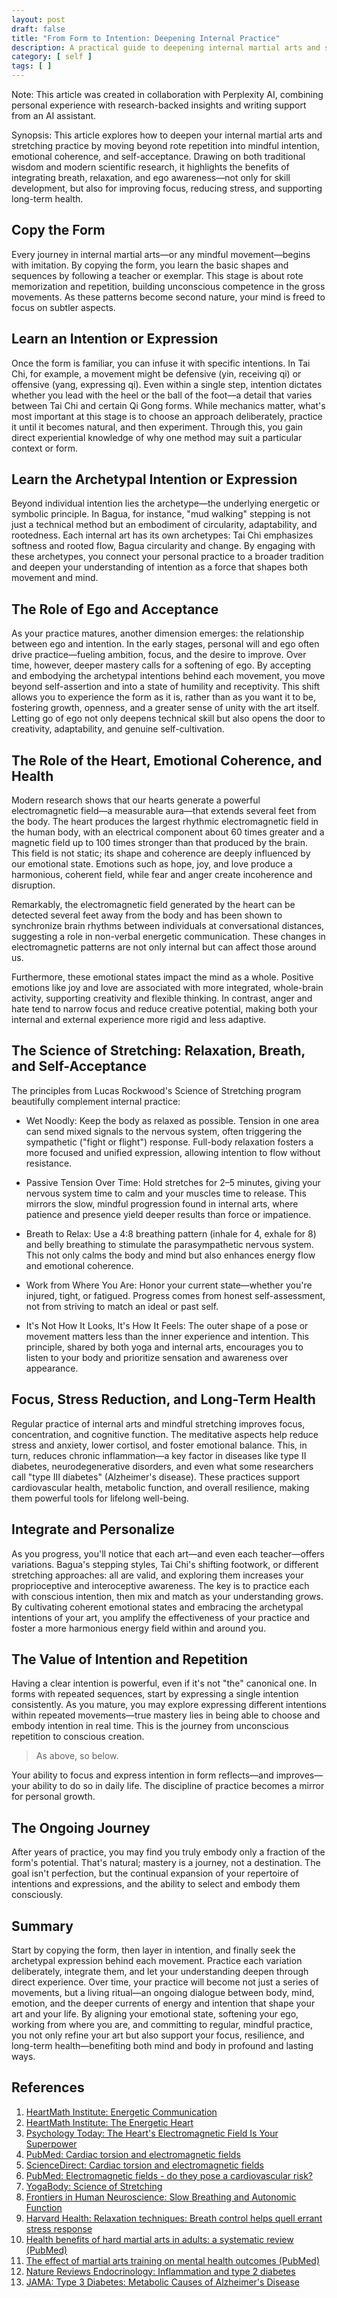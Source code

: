 ```yaml
---
layout: post
draft: false
title: "From Form to Intention: Deepening Internal Practice"
description: A practical guide to deepening internal martial arts and stretching practice by integrating intention, emotional coherence, ego awareness, and evidence-based health benefits.
category: [ self ]
tags: [ ]
---
```


Note: This article was created in collaboration with Perplexity AI, combining personal experience with research-backed insights and writing support from an AI assistant.

Synopsis:
This article explores how to deepen your internal martial arts and stretching practice by moving beyond rote repetition into mindful intention, emotional coherence, and self-acceptance. Drawing on both traditional wisdom and modern scientific research, it highlights the benefits of integrating breath, relaxation, and ego awareness—not only for skill development, but also for improving focus, reducing stress, and supporting long-term health.

## Copy the Form
Every journey in internal martial arts—or any mindful movement—begins with imitation. By copying the form, you learn the basic shapes and sequences by following a teacher or exemplar. This stage is about rote memorization and repetition, building unconscious competence in the gross movements. As these patterns become second nature, your mind is freed to focus on subtler aspects.

## Learn an Intention or Expression
Once the form is familiar, you can infuse it with specific intentions. In Tai Chi, for example, a movement might be defensive (yin, receiving qi) or offensive (yang, expressing qi). Even within a single step, intention dictates whether you lead with the heel or the ball of the foot—a detail that varies between Tai Chi and certain Qi Gong forms. While mechanics matter, what's most important at this stage is to choose an approach deliberately, practice it until it becomes natural, and then experiment. Through this, you gain direct experiential knowledge of why one method may suit a particular context or form.

## Learn the Archetypal Intention or Expression
Beyond individual intention lies the archetype—the underlying energetic or symbolic principle. In Bagua, for instance, "mud walking" stepping is not just a technical method but an embodiment of circularity, adaptability, and rootedness. Each internal art has its own archetypes: Tai Chi emphasizes softness and rooted flow, Bagua circularity and change. By engaging with these archetypes, you connect your personal practice to a broader tradition and deepen your understanding of intention as a force that shapes both movement and mind.

## The Role of Ego and Acceptance
As your practice matures, another dimension emerges: the relationship between ego and intention. In the early stages, personal will and ego often drive practice—fueling ambition, focus, and the desire to improve. Over time, however, deeper mastery calls for a softening of ego. By accepting and embodying the archetypal intentions behind each movement, you move beyond self-assertion and into a state of humility and receptivity. This shift allows you to experience the form as it is, rather than as you want it to be, fostering growth, openness, and a greater sense of unity with the art itself. Letting go of ego not only deepens technical skill but also opens the door to creativity, adaptability, and genuine self-cultivation.

## The Role of the Heart, Emotional Coherence, and Health
Modern research shows that our hearts generate a powerful electromagnetic field—a measurable aura—that extends several feet from the body. The heart produces the largest rhythmic electromagnetic field in the human body, with an electrical component about 60 times greater and a magnetic field up to 100 times stronger than that produced by the brain. This field is not static; its shape and coherence are deeply influenced by our emotional state. Emotions such as hope, joy, and love produce a harmonious, coherent field, while fear and anger create incoherence and disruption.

Remarkably, the electromagnetic field generated by the heart can be detected several feet away from the body and has been shown to synchronize brain rhythms between individuals at conversational distances, suggesting a role in non-verbal energetic communication. These changes in electromagnetic patterns are not only internal but can affect those around us.

Furthermore, these emotional states impact the mind as a whole. Positive emotions like joy and love are associated with more integrated, whole-brain activity, supporting creativity and flexible thinking. In contrast, anger and hate tend to narrow focus and reduce creative potential, making both your internal and external experience more rigid and less adaptive.

## The Science of Stretching: Relaxation, Breath, and Self-Acceptance
The principles from Lucas Rockwood's Science of Stretching program beautifully complement internal practice:

* Wet Noodly: Keep the body as relaxed as possible. Tension in one area can send mixed signals to the nervous system, often triggering the sympathetic ("fight or flight") response. Full-body relaxation fosters a more focused and unified expression, allowing intention to flow without resistance.

* Passive Tension Over Time: Hold stretches for 2–5 minutes, giving your nervous system time to calm and your muscles time to release. This mirrors the slow, mindful progression found in internal arts, where patience and presence yield deeper results than force or impatience.

* Breath to Relax: Use a 4:8 breathing pattern (inhale for 4, exhale for 8) and belly breathing to stimulate the parasympathetic nervous system. This not only calms the body and mind but also enhances energy flow and emotional coherence.

* Work from Where You Are: Honor your current state—whether you're injured, tight, or fatigued. Progress comes from honest self-assessment, not from striving to match an ideal or past self.

* It's Not How It Looks, It's How It Feels: The outer shape of a pose or movement matters less than the inner experience and intention. This principle, shared by both yoga and internal arts, encourages you to listen to your body and prioritize sensation and awareness over appearance.

## Focus, Stress Reduction, and Long-Term Health
Regular practice of internal arts and mindful stretching improves focus, concentration, and cognitive function. The meditative aspects help reduce stress and anxiety, lower cortisol, and foster emotional balance. This, in turn, reduces chronic inflammation—a key factor in diseases like type II diabetes, neurodegenerative disorders, and even what some researchers call "type III diabetes" (Alzheimer's disease). These practices support cardiovascular health, metabolic function, and overall resilience, making them powerful tools for lifelong well-being.

## Integrate and Personalize
As you progress, you'll notice that each art—and even each teacher—offers variations. Bagua's stepping styles, Tai Chi's shifting footwork, or different stretching approaches: all are valid, and exploring them increases your proprioceptive and interoceptive awareness. The key is to practice each with conscious intention, then mix and match as your understanding grows. By cultivating coherent emotional states and embracing the archetypal intentions of your art, you amplify the effectiveness of your practice and foster a more harmonious energy field within and around you.

## The Value of Intention and Repetition
Having a clear intention is powerful, even if it's not "the" canonical one. In forms with repeated sequences, start by expressing a single intention consistently. As you mature, you may explore expressing different intentions within repeated movements—true mastery lies in being able to choose and embody intention in real time. This is the journey from unconscious repetition to conscious creation.

> As above, so below.

Your ability to focus and express intention in form reflects—and improves—your ability to do so in daily life. The discipline of practice becomes a mirror for personal growth.

## The Ongoing Journey
After years of practice, you may find you truly embody only a fraction of the form's potential. That's natural; mastery is a journey, not a destination. The goal isn't perfection, but the continual expansion of your repertoire of intentions and expressions, and the ability to select and embody them consciously.

## Summary
Start by copying the form, then layer in intention, and finally seek the archetypal expression behind each movement. Practice each variation deliberately, integrate them, and let your understanding deepen through direct experience. Over time, your practice will become not just a series of movements, but a living ritual—an ongoing dialogue between body, mind, emotion, and the deeper currents of energy and intention that shape your art and your life. By aligning your emotional state, softening your ego, working from where you are, and committing to regular, mindful practice, you not only refine your art but also support your focus, resilience, and long-term health—benefiting both mind and body in profound and lasting ways.

## References
1. [HeartMath Institute: Energetic Communication](https://www.heartmath.org/research/science-of-the-heart/energetic-communication/)
2. [HeartMath Institute: The Energetic Heart](https://www.heartmath.org/research/research-library/energetics/energetic-heart-bioelectromagnetic-communication-within-and-between-people/)
3. [Psychology Today: The Heart's Electromagnetic Field Is Your Superpower](https://www.psychologytoday.com/us/blog/building-the-habit-of-hero/202011/the-hearts-electromagnetic-field-is-your-superpower)
4. [PubMed: Cardiac torsion and electromagnetic fields](https://pubmed.ncbi.nlm.nih.gov/15823696/)
5. [ScienceDirect: Cardiac torsion and electromagnetic fields](https://www.sciencedirect.com/science/article/abs/pii/S0306987705000368)
6. [PubMed: Electromagnetic fields - do they pose a cardiovascular risk?](https://pubmed.ncbi.nlm.nih.gov/37159854/)
7. [YogaBody: Science of Stretching](https://www.yogabody.com/science-of-stretching/)
8. [Frontiers in Human Neuroscience: Slow Breathing and Autonomic Function](https://www.frontiersin.org/articles/10.3389/fnhum.2014.00217/full)
9. [Harvard Health: Relaxation techniques: Breath control helps quell errant stress response](https://www.health.harvard.edu/mind-and-mood/relaxation-techniques-breath-control-helps-quell-errant-stress-response)
10. [Health benefits of hard martial arts in adults: a systematic review (PubMed)](https://pubmed.ncbi.nlm.nih.gov/29157151/)
11. [The effect of martial arts training on mental health outcomes (PubMed)](https://pubmed.ncbi.nlm.nih.gov/33218541/)
12. [Nature Reviews Endocrinology: Inflammation and type 2 diabetes](https://www.nature.com/articles/nrendo.2018.10)
13. [JAMA: Type 3 Diabetes: Metabolic Causes of Alzheimer's Disease](https://jamanetwork.com/journals/jamaneurology/fullarticle/795294)
